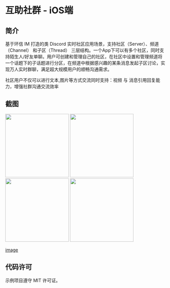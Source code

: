 # 互助社群 - iOS端

## 简介
基于环信 IM 打造的类 Discord 实时社区应用场景，支持社区（Server）、频道（Channel） 和子区（Thread） 三层结构。一个App下可以有多个社区，同时支持陌生人/好友单聊。用户可创建和管理自己的社区，在社区中设置和管理频道将一个话题下的子话题进行分区，在频道中根据感兴趣的某条消息发起子区讨论，实现万人实时群聊，满足超大规模用户的顺畅沟通需求。

社区用户不仅可以进行文本,图片等方式交流同时支持：视频 与 消息引用回复能力，增强社群沟通交流效率


## 截图
<span><img src="https://user-images.githubusercontent.com/15797691/209431375-09519a6f-b497-40d2-b8ee-46123bba2049.png" width="200px"></span>
<span><img src="https://user-images.githubusercontent.com/15797691/209431483-2dfe1ff8-4179-42c3-8494-db52898483b5.png" width="200px"></span>
<span><img src="https://user-images.githubusercontent.com/15797691/209430308-8e4355b4-da6d-41d6-a0c8-335d57a990b2.png" width="200px"></span>
<span><img src="https://user-images.githubusercontent.com/15797691/209430691-bf00f047-d81f-4e23-8a3e-35ddc41fde77.png" width="200px"></span>

[image](https://github.com/Jacky-LinPeng/EasemobCircle-2022-Innovation-Challenge/blob/master/Innovation-Challenge/LP-创意社群场景/305_1672053573.gif?raw=true!)


## 代码许可
示例项目遵守 MIT 许可证。

